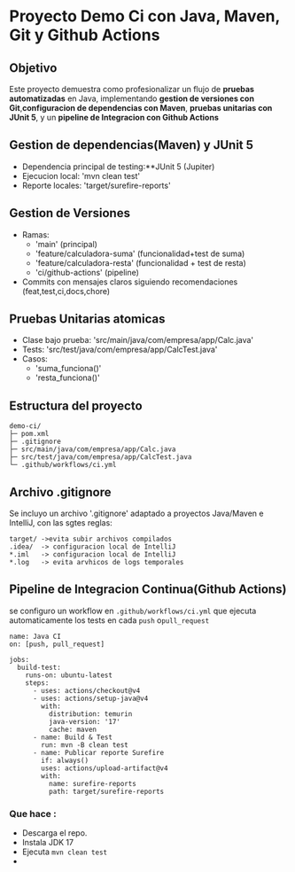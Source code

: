 # Proyecto Demo Ci con Java, Maven, Git y Github Actions
## Objetivo
Este proyecto demuestra como profesionalizar un flujo de **pruebas automatizadas** en Java,
implementando **gestion de versiones con Git**,**configuracion de dependencias con Maven**,
**pruebas unitarias con JUnit 5**, y un **pipeline de Integracion con Github Actions**

## Gestion de dependencias(Maven) y **JUnit 5**
- Dependencia principal de testing:**JUnit 5 (Jupiter)
- Ejecucion local: 'mvn clean test'
- Reporte locales: 'target/surefire-reports'

## Gestion de Versiones
- Ramas:
    - 'main' (principal)
    - 'feature/calculadora-suma' (funcionalidad+test de suma)
    - 'feature/calculadora-resta' (funcionalidad + test de resta)
    - 'ci/github-actions' (pipeline)
- Commits con mensajes claros siguiendo recomendaciones (feat,test,ci,docs,chore)

## Pruebas Unitarias atomicas
- Clase bajo prueba: 'src/main/java/com/empresa/app/Calc.java'
- Tests: 'src/test/java/com/empresa/app/CalcTest.java'
- Casos:
  - 'suma_funciona()'
  - 'resta_funciona()'

## Estructura del proyecto
```
demo-ci/
├─ pom.xml
├─ .gitignore
├─ src/main/java/com/empresa/app/Calc.java
├─ src/test/java/com/empresa/app/CalcTest.java
└─ .github/workflows/ci.yml

```
## Archivo .gitignore
Se incluyo un archivo '.gitignore' adaptado a proyectos Java/Maven e IntelliJ, con las sgtes reglas:
```
target/ ->evita subir archivos compilados
.idea/  -> configuracion local de IntelliJ
*.iml   -> configuracion local de IntelliJ
*.log   -> evita arvhicos de logs temporales

```
## Pipeline de Integracion Continua(Github Actions)

se configuro un workflow en `.github/workflows/ci.yml` que ejecuta automaticamente los tests
en cada `push` o`pull_request`

```
name: Java CI
on: [push, pull_request]

jobs:
  build-test:
    runs-on: ubuntu-latest
    steps:
      - uses: actions/checkout@v4
      - uses: actions/setup-java@v4
        with:
          distribution: temurin
          java-version: '17'
          cache: maven
      - name: Build & Test
        run: mvn -B clean test
      - name: Publicar reporte Surefire
        if: always()
        uses: actions/upload-artifact@v4
        with:
          name: surefire-reports
          path: target/surefire-reports
```
### Que hace :
- Descarga el repo.
- Instala JDK 17
- Ejecuta `mvn clean test`
- 
